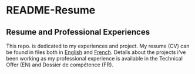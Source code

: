 # README-Resume

## Resume and Professional Experiences

This repo. is dedicated to my experiences and project. My resume (CV) can be found in files both in [English](cv_EN.pdf) and [French](cv_FR.pdf). Details about the projects i've been working as my professional experience is available in the Technical Offer (EN) and Dossier de compétence (FR).
